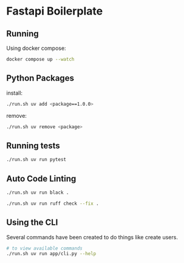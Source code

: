# Fastapi Boilerplate

## Running

Using docker compose:
```bash
docker compose up --watch
```

## Python Packages

install:
```bash
./run.sh uv add <package==1.0.0>
```

remove:
```bash
./run.sh uv remove <package>
```

## Running tests

```bash
./run.sh uv run pytest
```

## Auto Code Linting

```bash
./run.sh uv run black .
```

```bash
./run.sh uv run ruff check --fix .
```

## Using the CLI

Several commands have been created to do things like create users.
```bash
# to view available commands
./run.sh uv run app/cli.py --help
```
